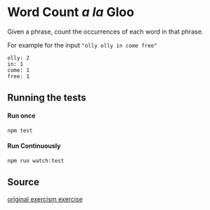 # Word Count _a la_ Gloo

Given a phrase, count the occurrences of each word in that phrase.

For example for the input `"olly olly in come free"`

```plain
olly: 2
in: 1
come: 1
free: 1
```


## Running the tests

#### Run once

`npm test`

#### Run Continuously

`npm run watch:test` 

## Source

[original exercism exercise](https://github.com/alxndr/exercism/tree/master/javascript/word-count)

